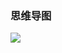 ### 思维导图

![](https://chenspace.oss-cn-shanghai.aliyuncs.com/py/python%E4%B9%8B%E6%AD%A3%E5%88%99%E8%A1%A8%E8%BE%BE%E5%BC%8F.png)

